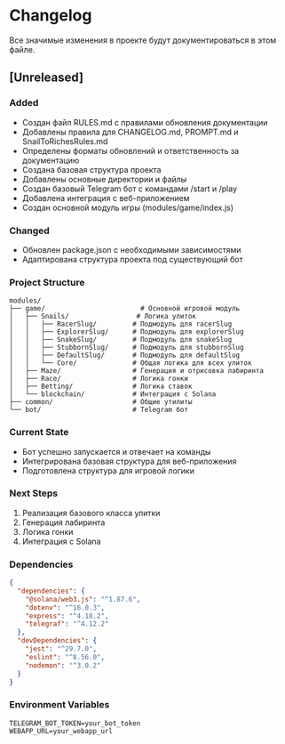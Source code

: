 # Changelog

Все значимые изменения в проекте будут документироваться в этом файле.

## [Unreleased]

### Added
- Создан файл RULES.md с правилами обновления документации
- Добавлены правила для CHANGELOG.md, PROMPT.md и SnailToRichesRules.md
- Определены форматы обновлений и ответственность за документацию
- Создана базовая структура проекта
- Добавлены основные директории и файлы
- Создан базовый Telegram бот с командами /start и /play
- Добавлена интеграция с веб-приложением
- Создан основной модуль игры (modules/game/index.js)

### Changed
- Обновлен package.json с необходимыми зависимостями
- Адаптирована структура проекта под существующий бот

### Project Structure
```
modules/
├── game/                        # Основной игровой модуль
│   ├── Snails/                 # Логика улиток
│   │   ├── RacerSlug/         # Подмодуль для racerSlug
│   │   ├── ExplorerSlug/      # Подмодуль для explorerSlug
│   │   ├── SnakeSlug/         # Подмодуль для snakeSlug
│   │   ├── StubbornSlug/      # Подмодуль для stubbornSlug
│   │   ├── DefaultSlug/       # Подмодуль для defaultSlug
│   │   └── Core/              # Общая логика для всех улиток
│   ├── Maze/                  # Генерация и отрисовка лабиринта
│   ├── Race/                  # Логика гонки
│   ├── Betting/               # Логика ставок
│   └── blockchain/            # Интеграция с Solana
├── common/                    # Общие утилиты
└── bot/                       # Telegram бот
```

### Current State
- Бот успешно запускается и отвечает на команды
- Интегрирована базовая структура для веб-приложения
- Подготовлена структура для игровой логики

### Next Steps
1. Реализация базового класса улитки
2. Генерация лабиринта
3. Логика гонки
4. Интеграция с Solana

### Dependencies
```json
{
  "dependencies": {
    "@solana/web3.js": "^1.87.6",
    "dotenv": "^16.0.3",
    "express": "^4.18.2",
    "telegraf": "^4.12.2"
  },
  "devDependencies": {
    "jest": "^29.7.0",
    "eslint": "^8.56.0",
    "nodemon": "^3.0.2"
  }
}
```

### Environment Variables
```
TELEGRAM_BOT_TOKEN=your_bot_token
WEBAPP_URL=your_webapp_url
``` 